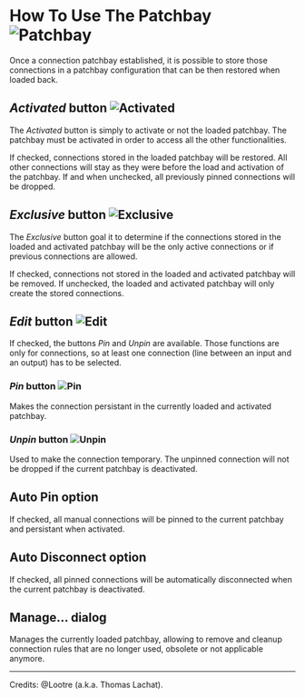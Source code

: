 # How To Use The Patchbay ![Patchbay](../src/images/itemPatchbay.png) 

Once a connection patchbay established, it is possible to store those connections in a patchbay configuration that can be then restored when loaded back.

## *Activated* button ![Activated](../src/images/itemActivate.png)

The *Activated* button is simply to activate or not the loaded patchbay. The patchbay must be activated in order to access all the other functionalities.

If checked, connections stored in the loaded patchbay will be restored. All other connections will stay as they were before the load and activation of the patchbay. If and when unchecked, all previously pinned connections will be dropped.

## *Exclusive* button ![Exclusive](../src/images/itemExclusive.png)

The *Exclusive* button goal it to determine if the connections stored in the loaded and activated patchbay will be the only active connections or if previous connections are allowed.

If checked, connections not stored in the loaded and activated patchbay will be removed. If unchecked, the loaded and activated patchbay will only create the stored connections.

## *Edit* button ![Edit](../src/images/itemEdit.png)

If checked, the buttons *Pin* and *Unpin* are available. Those functions are only for connections, so at least one connection (line between an input and an output) has to be selected.

### *Pin* button ![Pin](../src/images/itemPin.png)

Makes the connection persistant in the currently loaded and activated patchbay.

### *Unpin* button ![Unpin](../src/images/itemUnpin.png)

Used to make the connection temporary. The unpinned connection will not be dropped if the current patchbay is deactivated.

## Auto Pin option

If checked, all manual connections will be pinned to the current patchbay and persistant when activated.

## Auto Disconnect option

If checked, all pinned connections will be automatically disconnected when the current patchbay is deactivated.

## Manage... dialog

Manages the currently loaded patchbay, allowing to remove and cleanup connection rules that are no longer used, obsolete or not applicable anymore.


---
Credits: @Lootre (a.k.a. Thomas Lachat).
